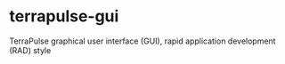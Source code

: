 # terrapulse-gui
TerraPulse graphical user interface (GUI), rapid application development (RAD) style
